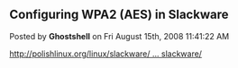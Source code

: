 ## Configuring WPA2 (AES) in Slackware
Posted by **Ghostshell** on Fri August 15th, 2008 11:41:22 AM

<!-- m --><a class="postlink" href="http://polishlinux.org/linux/slackware/configuring-wpa2-aes-in-slackware/">http://polishlinux.org/linux/slackware/ ... slackware/</a><!-- m -->
